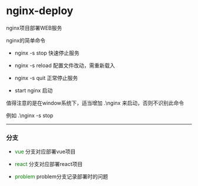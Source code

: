 # nginx-deploy

nginx项目部署WEB服务

nginx的简单命令

* nginx -s stop         快速停止服务

* nginx -s reload       配置文件改动，需重新载入

* nginx -s quit         正常停止服务

* start nginx           启动

值得注意的是在window系统下，适当增加 .\nginx 来启动，否则不识别此命令

例如 .\nginx -s stop
___

### 分支

* <font color="green">vue</font> 分支对应部署vue项目

* <font color="green">react</font> 分支对应部署react项目

* <font color="green">problem</font> problem分支记录部署时的问题